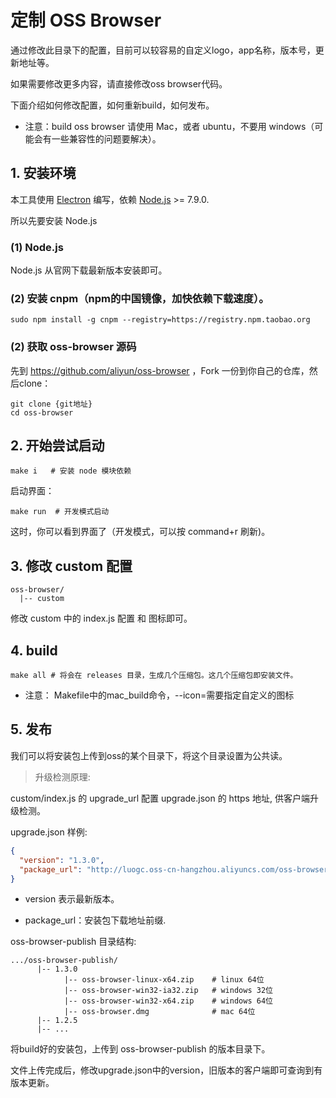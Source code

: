 # 定制 OSS Browser

通过修改此目录下的配置，目前可以较容易的自定义logo，app名称，版本号，更新地址等。

如果需要修改更多内容，请直接修改oss browser代码。

下面介绍如何修改配置，如何重新build，如何发布。

* 注意：build oss browser 请使用 Mac，或者 ubuntu，不要用 windows（可能会有一些兼容性的问题要解决）。

## 1. 安装环境

本工具使用 [Electron](https://electron.atom.io/) 编写，依赖 [Node.js](https://nodejs.org) >= 7.9.0.

所以先要安装 Node.js

### (1) Node.js

Node.js 从官网下载最新版本安装即可。

### (2) 安装 cnpm（npm的中国镜像，加快依赖下载速度）。

```
sudo npm install -g cnpm --registry=https://registry.npm.taobao.org
```

### (2) 获取 oss-browser 源码

先到 https://github.com/aliyun/oss-browser ，Fork 一份到你自己的仓库，然后clone：

```
git clone {git地址}
cd oss-browser
```

## 2. 开始尝试启动

```
make i   # 安装 node 模块依赖
```

启动界面：
```
make run  # 开发模式启动
```

这时，你可以看到界面了（开发模式，可以按 command+r 刷新)。


## 3. 修改 custom 配置

```
oss-browser/
  |-- custom
```

修改 custom 中的 index.js 配置 和 图标即可。

## 4. build

```
make all # 将会在 releases 目录，生成几个压缩包。这几个压缩包即安装文件。
```

* 注意： Makefile中的mac_build命令，--icon=需要指定自定义的图标

## 5. 发布

我们可以将安装包上传到oss的某个目录下，将这个目录设置为公共读。

> 升级检测原理:

custom/index.js 的 upgrade_url 配置 upgrade.json 的 https 地址, 供客户端升级检测。

upgrade.json 样例:

```json
{
  "version": "1.3.0",
  "package_url": "http://luogc.oss-cn-hangzhou.aliyuncs.com/oss-browser-publish/"
}
```

* version 表示最新版本。

* package_url：安装包下载地址前缀.

oss-browser-publish 目录结构:
```
.../oss-browser-publish/
      |-- 1.3.0
            |-- oss-browser-linux-x64.zip    # linux 64位
            |-- oss-browser-win32-ia32.zip   # windows 32位
            |-- oss-browser-win32-x64.zip    # windows 64位
            |-- oss-browser.dmg              # mac 64位
      |-- 1.2.5
      |-- ...
```


将build好的安装包，上传到 oss-browser-publish 的版本目录下。

文件上传完成后，修改upgrade.json中的version，旧版本的客户端即可查询到有版本更新。
